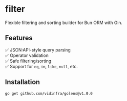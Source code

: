 # filter

Flexible filtering and sorting builder for Bun ORM with Gin.

## Features

✅ JSON:API-style query parsing  
✅ Operator validation  
✅ Safe filtering/sorting  
✅ Support for `eq`, `in`, `like`, `null`, etc.

## Installation

```bash
go get github.com/vidinfra/golens@v1.0.0
